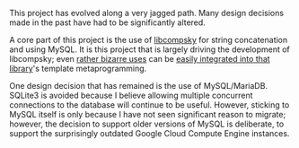 This project has evolved along a very jagged path. Many design decisions made in the past have had to be significantly altered.

A core part of this project is the use of [libcompsky](/NotCompsky/libcompsky) for string concatenation and using MySQL. It is this project that is largely driving the development of libcompsky; even [rather bizarre uses](blob/638a4b2a798520859b2741ea4197104d143cfb9b/wangle-server/src/server.cpp#L449) can be [easily integrated into that library](/NotCompsky/libcompsky/blob/5da03a9743cfecc5ff9b594c25f67e1aa5b4071c/include/compsky/mysql/alternating_qry.hpp)'s template metaprogramming.

One design decision that has remained is the use of MySQL/MariaDB. SQLite3 is avoided because I believe allowing multiple concurrent connections to the database will continue to be useful. However, sticking to MySQL itself is only because I have not seen significant reason to migrate; however, the decision to support older versions of MySQL is deliberate, to support the surprisingly outdated Google Cloud Compute Engine instances.
